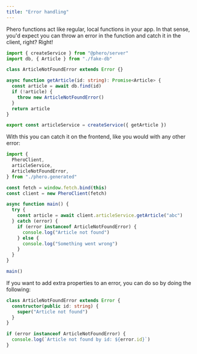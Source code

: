 ```yaml
---
title: "Error handling"
---
```


Phero functions act like regular, local functions in your app. In that sense, you'd expect you can throw an error in the function and catch it in the client, right? Right!

```ts
import { createService } from "@phero/server"
import db, { Article } from "./fake-db"

class ArticleNotFoundError extends Error {}

async function getArticle(id: string): Promise<Article> {
  const article = await db.find(id)
  if (!article) {
    throw new ArticleNotFoundError()
  }
  return article
}

export const articleService = createService({ getArticle })
```

With this you can catch it on the frontend, like you would with any other error:

```ts
import {
  PheroClient,
  articleService,
  ArticleNotFoundError,
} from "./phero.generated"

const fetch = window.fetch.bind(this)
const client = new PheroClient(fetch)

async function main() {
  try {
    const article = await client.articleService.getArticle("abc")
  } catch (error) {
    if (error instanceof ArticleNotFoundError) {
      console.log("Article not found")
    } else {
      console.log("Something went wrong")
    }
  }
}

main()
```

If you want to add extra properties to an error, you can do so by doing the following:

```ts
class ArticleNotFoundError extends Error {
  constructor(public id: string) {
    super("Article not found")
  }
}
```

```ts
if (error instanceof ArticleNotFoundError) {
  console.log(`Article not found by id: ${error.id}`)
}
```
